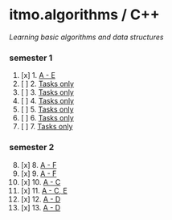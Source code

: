 # itmo.algorithms / C++
*Learning basic algorithms and data structures*

### semester 1
1. [x] 1. [A - E](https://github.com/mrskycriper/itmo.algorithms/blob/master/lab01)
2. [ ] 2. [Tasks only](https://github.com/mrskycriper/itmo.algorithms/blob/master/lab02)
3. [ ] 3. [Tasks only](https://github.com/mrskycriper/itmo.algorithms/blob/master/lab03)
4. [ ] 4. [Tasks only](https://github.com/mrskycriper/itmo.algorithms/blob/master/lab04)
5. [ ] 5. [Tasks only](https://github.com/mrskycriper/itmo.algorithms/blob/master/lab05)
6. [ ] 6. [Tasks only](https://github.com/mrskycriper/itmo.algorithms/blob/master/lab06)
7. [ ] 7. [Tasks only](https://github.com/mrskycriper/itmo.algorithms/blob/master/lab07)
### semester 2
8. [x] 8. [A - F](https://github.com/mrskycriper/itmo.algorithms/blob/master/lab08)
9. [x] 9. [A - F](https://github.com/mrskycriper/itmo.algorithms/blob/master/lab09)
10. [x] 10. [A - C](https://github.com/mrskycriper/itmo.algorithms/blob/master/lab10)
11. [x] 11. [A - C, E](https://github.com/mrskycriper/itmo.algorithms/blob/master/lab11)
12. [x] 12. [A - D](https://github.com/mrskycriper/itmo.algorithms/blob/master/lab12)
13. [x] 13. [A - D](https://github.com/mrskycriper/itmo.algorithms/blob/master/lab13)
